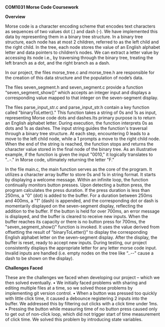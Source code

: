 **COM1031 Morse Code Coursework**

**Overview**

Morse code is a character encoding scheme that encodes text characters as sequences of two values dot (.) and dash (-). We have implemented this data by representing them in a binary tree structure. In a binary tree structure, each node has at most 2 children, referred to as the left child and the right child. In the tree, each node stores the value of an English alphabet letter and data pointers to children’s nodes. We can extract a letter value by accessing its node i.e., by traversing through the binary tree, treating the left branch as a dot, and the right branch as a dash.
  
In our project, the files morse_tree.c and morse_tree.h are responsible for the creation of this data structure and the population of node’s data. 

The files seven_segment.h and seven_segment.c provide a function “seven_segment_show()” which accepts an integer input and displays a corresponding value mapped to that integer on the seven-segment display.

The files parse_input_str.c and parse_input_str.h contain a key function called "binaryToLetter()." This function takes a string of 0s and 1s as input, representing Morse code dots and dashes.Its primary purpose is to return an English alphabet letter.
During execution, the function interprets 0s as dots and 1s as dashes. The input string guides the function's traversal through a binary tree structure. At each step, encountering 0 leads to a move to the left child node, while a 1 prompts a move to the right child node. When the end of the string is reached, the function stops and returns the character value stored in the final node of the binary tree. As an illustrative example, if the function is given the input "0010," it logically translates to "..-." in Morse code, ultimately returning the letter "F."
 
In the file main.c, the main function serves as the core of the program. It utilizes a character array buffer to store 0s and 1s in string format. It starts by displaying a welcome message.
Within an infinite loop, the function continually monitors button presses. Upon detecting a button press, the program calculates the press duration. If the press duration is less than 250ms, a "0" (dot) is added to the buffer. For a duration between 250ms and 400ms, a "1" (dash) is appended, and the corresponding dot or dash is momentarily displayed on the seven-segment display, reflecting the addition to the buffer. If the button is held for over 700ms, an error message is displayed, and the buffer is cleared to receive new inputs.
When the buffer reaches its capacity or there is no button press for 700ms, the "seven_segment_show()" function is invoked. It uses the value derived from offsetting the result of "binaryToLetter()" to display the corresponding English alphabet letter on the seven-segment display. After the display, the buffer is reset, ready to accept new inputs.
During testing, our project consistently displays the appropriate letter for any letter morse code input. Invalid inputs are handled (i.e. empty nodes on the tree like “..--" cause a dash to be shown on the display).

**Challenges Faced**

These are the challenges we faced when developing our project – which we then solved eventually.
•	We initially faced problems with sharing and editing multiple files at a time, so we solved those problems by implementing git version control.
•	When a button was pressed too quickly with little click time, it caused a debounce registering 2 inputs into the buffer. We addressed this by filtering out clicks with a click time under 1ms.
•	Pressing the button while measuring time of no button press caused only to get out of non-click loop, which did not trigger start of time measurement of click time. We solved this problem by introducing state variables.
